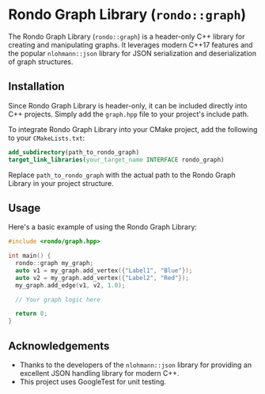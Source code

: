 # Rondo Graph Library (`rondo::graph`)

The Rondo Graph Library (`rondo::graph`) is a header-only C++ library for creating and manipulating graphs. It leverages modern C++17 features and the popular `nlohmann::json` library for JSON serialization and deserialization of graph structures.

## Installation

Since Rondo Graph Library is header-only, it can be included directly into C++ projects. Simply add the `graph.hpp` file to your project's include path.

To integrate Rondo Graph Library into your CMake project, add the following to your `CMakeLists.txt`:

```cmake
add_subdirectory(path_to_rondo_graph)
target_link_libraries(your_target_name INTERFACE rondo_graph)
```

Replace `path_to_rondo_graph` with the actual path to the Rondo Graph Library in your project structure.

## Usage

Here's a basic example of using the Rondo Graph Library:

```cpp
#include <rondo/graph.hpp>

int main() {
  rondo::graph my_graph;
  auto v1 = my_graph.add_vertex({"Label1", "Blue"});
  auto v2 = my_graph.add_vertex({"Label2", "Red"});
  my_graph.add_edge(v1, v2, 1.0);

  // Your graph logic here

  return 0;
}
```

## Acknowledgements

- Thanks to the developers of the `nlohmann::json` library for providing an excellent JSON handling library for modern C++.
- This project uses GoogleTest for unit testing.
